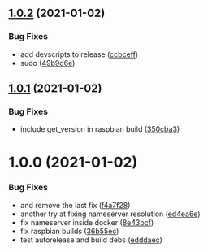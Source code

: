 ## [1.0.2](https://github.com/rickbassham/indi-celestron-cgx/compare/v1.0.1...v1.0.2) (2021-01-02)


### Bug Fixes

* add devscripts to release ([ccbceff](https://github.com/rickbassham/indi-celestron-cgx/commit/ccbcefff6d75fd8431c37c801a897b4a0318737a))
* sudo ([49b9d6e](https://github.com/rickbassham/indi-celestron-cgx/commit/49b9d6ed23d8435f37eb38838e80b19dee50d7df))

## [1.0.1](https://github.com/rickbassham/indi-celestron-cgx/compare/v1.0.0...v1.0.1) (2021-01-02)


### Bug Fixes

* include get_version in raspbian build ([350cba3](https://github.com/rickbassham/indi-celestron-cgx/commit/350cba3d779ad0034d2e84a60941f89a4103c221))

# 1.0.0 (2021-01-02)


### Bug Fixes

* and remove the last fix ([f4a7f28](https://github.com/rickbassham/indi-celestron-cgx/commit/f4a7f2863b43015350da038b040f6094882e90f7))
* another try at fixing nameserver resolution ([ed4ea6e](https://github.com/rickbassham/indi-celestron-cgx/commit/ed4ea6e54f8786a6f34f8f5da10aac7b26b98aaf))
* fix nameserver inside docker ([8e43bcf](https://github.com/rickbassham/indi-celestron-cgx/commit/8e43bcfc34f3c5ec1a49819885a3d164e8918d1b))
* fix raspbian builds ([36b55ec](https://github.com/rickbassham/indi-celestron-cgx/commit/36b55ece01cc70ec18c88565548038ff1c77023c))
* test autorelease and build debs ([edddaec](https://github.com/rickbassham/indi-celestron-cgx/commit/edddaec9a39a2bc2080294de88ecd0e70414d461))
